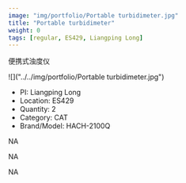 ```yaml
---
image: "img/portfolio/Portable turbidimeter.jpg"
title: "Portable turbidimeter"
weight: 0
tags: [regular, ES429, Liangping Long]
---
```


便携式浊度仪

<!--more-->

![]("../../img/portfolio/Portable turbidimeter.jpg")

- PI: Liangping Long
- Location: ES429
- Quantity: 2
- Category: CAT
- Brand/Model: HACH-2100Q

NA

NA

NA
